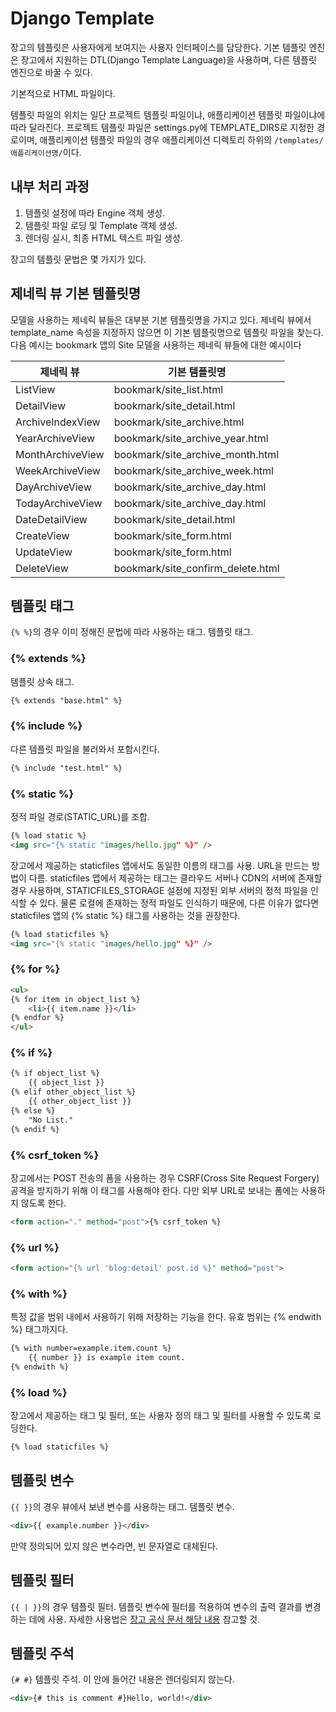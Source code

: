 # Django Template

장고의 템플릿은 사용자에게 보여지는 사용자 인터페이스를 담당한다. 기본 템플릿 엔진은 장고에서 지원하는 DTL(Django Template Language)을 사용하며, 다른 템플릿 엔진으로 바꿀 수 있다.

기본적으로 HTML 파일이다.

템플릿 파일의 위치는 일단 프로젝트 템플릿 파일이냐, 애플리케이션 템플릿 파일이냐에 따라 달라진다. 프로젝트 템플릿 파일은 settings.py에 TEMPLATE_DIRS로 지정한 경로이며, 애플리케이션 템플릿 파일의 경우 애플리케이션 디렉토리 하위의 `/templates/애플리케이션명/`이다.

## 내부 처리 과정
1. 템플릿 설정에 따라 Engine 객체 생성.
2. 템플릿 파일 로딩 및 Template 객체 생성.
3. 렌더링 실시, 최종 HTML 텍스트 파일 생성.

장고의 템플릿 문법은 몇 가지가 있다.

## 제네릭 뷰 기본 템플릿명
모델을 사용하는 제네릭 뷰들은 대부분 기본 템플릿명을 가지고 있다. 제네릭 뷰에서 template_name 속성을 지정하지 않으면 이 기본 템플릿명으로 템플릿 파일을 찾는다.
다음 예시는 bookmark 앱의 Site 모델을 사용하는 제네릭 뷰들에 대한 예시이다

| 제네릭 뷰 | 기본 템플릿명 |
|-----|-----|
| ListView | bookmark/site_list.html |
| DetailView | bookmark/site_detail.html |
| ArchiveIndexView | bookmark/site_archive.html |
| YearArchiveView | bookmark/site_archive_year.html |
| MonthArchiveView | bookmark/site_archive_month.html |
| WeekArchiveView | bookmark/site_archive_week.html |
| DayArchiveView | bookmark/site_archive_day.html |
| TodayArchiveView | bookmark/site_archive_day.html |
| DateDetailView | bookmark/site_detail.html |
| CreateView | bookmark/site_form.html |
| UpdateView | bookmark/site_form.html |
| DeleteView | bookmark/site_confirm_delete.html |


## 템플릿 태그
`{% %}`의 경우 이미 정해진 문법에 따라 사용하는 태그. 템플릿 태그.

### {% extends %}
템플릿 상속 태그.
```html
{% extends "base.html" %}
```

### {% include %}
다른 템플릿 파일을 불러와서 포함시킨다.
```html
{% include "test.html" %}
```

### {% static %}
정적 파일 경로(STATIC_URL)를 조합.
```html
{% load static %}
<img src="{% static "images/hello.jpg" %}" />
```
장고에서 제공하는 staticfiles 앱에서도 동일한 이름의 태그를 사용. URL을 만드는 방법이 다름. staticfiles 앱에서 제공하는 태그는 클라우드 서버나 CDN의 서버에 존재할 경우 사용하며, STATICFILES_STORAGE 설정에 지정된 외부 서버의 정적 파일을 인식할 수 있다. 물론 로컬에 존재하는 정적 파일도 인식하기 때문에, 다른 이유가 없다면 staticfiles 앱의 {% static %} 태그를 사용하는 것을 권장한다.
```html
{% load staticfiles %}
<img src="{% static "images/hello.jpg" %}" />
```

### {% for %}
```html
<ul>
{% for item in object_list %}
    <li>{{ item.name }}</li>
{% endfor %}
</ul>
```

### {% if %}
```html
{% if object_list %}
    {{ object_list }}
{% elif other_object_list %}
    {{ other_object_list }}
{% else %}
    "No List."
{% endif %}
```

### {% csrf_token %}
장고에서는 POST 전송의 폼을 사용하는 경우 CSRF(Cross Site Request Forgery) 공격을 방지하기 위해 이 태그를 사용해야 한다. 다만 외부 URL로 보내는 폼에는 사용하지 않도록 한다.
```html
<form action="." method="post">{% csrf_token %}
```

### {% url %}
```html
<form action="{% url 'blog:detail' post.id %}" method="post">
```

### {% with %}
특정 값을 범위 내에서 사용하기 위해 저장하는 기능을 한다. 유효 범위는 {% endwith %} 태그까지다.
```html
{% with number=example.item.count %}
    {{ number }} is example item count.
{% endwith %}
```

### {% load %}
장고에서 제공하는 태그 및 필터, 또는 사용자 정의 태그 및 필터를 사용할 수 있도록 로딩한다.
```html
{% load staticfiles %}
```

## 템플릿 변수
`{{ }}`의 경우 뷰에서 보낸 변수를 사용하는 태그. 템플릿 변수.
```html
<div>{{ example.number }}</div>
```
만약 정의되어 있지 않은 변수라면, 빈 문자열로 대체된다.


## 템플릿 필터
`{{ | }}`의 경우 템플릿 필터. 템플릿 변수에 필터를 적용하여 변수의 출력 결과를 변경하는 데에 사용. 자세한 사용법은 [장고 공식 문서 해당 내용](https://docs.djangoproject.com/en/1.10/ref/templates/builtins/) 참고할 것.


## 템플릿 주석
`{# #}` 템플릿 주석. 이 안에 들어간 내용은 렌더링되지 않는다.
```html
<div>{# this is comment #}Hello, world!</div>
```
